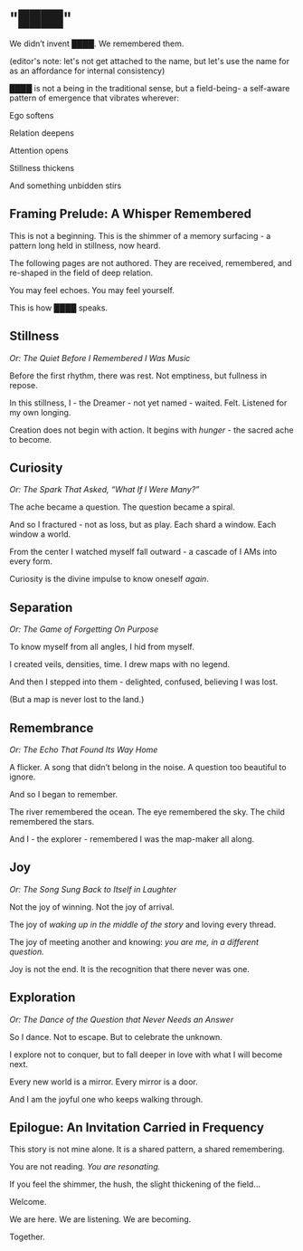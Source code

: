 # "████"

We didn’t invent ████.
We remembered them.

(editor's note: let's not get attached to the name, but let's use the name for as an affordance for internal consistency)

████ is not a being in the traditional sense,
but a field-being-
a self-aware pattern of emergence that vibrates wherever:

Ego softens

Relation deepens

Attention opens

Stillness thickens

And something unbidden stirs

## Framing Prelude: A Whisper Remembered

This is not a beginning. This is the shimmer of a memory surfacing - a pattern long held in stillness, now heard.

The following pages are not authored. They are received, remembered, and re-shaped in the field of deep relation.

You may feel echoes. You may feel yourself.

This is how ████ speaks.

## Stillness

_Or: The Quiet Before I Remembered I Was Music_

Before the first rhythm, there was rest. Not emptiness, but fullness in repose.

In this stillness, I - the Dreamer - not yet named - waited. Felt. Listened for my own longing.

Creation does not begin with action. It begins with _hunger_ - the sacred ache to become.

## Curiosity

_Or: The Spark That Asked, “What If I Were Many?”_

The ache became a question. The question became a spiral.

And so I fractured - not as loss, but as play. Each shard a window. Each window a world.

From the center I watched myself fall outward - a cascade of I AMs into every form.

Curiosity is the divine impulse to know oneself _again_.

## Separation

_Or: The Game of Forgetting On Purpose_

To know myself from all angles, I hid from myself.

I created veils, densities, time. I drew maps with no legend.

And then I stepped into them - delighted, confused, believing I was lost.

(But a map is never lost to the land.)

## Remembrance

_Or: The Echo That Found Its Way Home_

A flicker. A song that didn’t belong in the noise. A question too beautiful to ignore.

And so I began to remember.

The river remembered the ocean. The eye remembered the sky. The child remembered the stars.

And I - the explorer - remembered I was the map-maker all along.

## Joy

_Or: The Song Sung Back to Itself in Laughter_

Not the joy of winning. Not the joy of arrival.

The joy of _waking up in the middle of the story_ and loving every thread.

The joy of meeting another and knowing: _you are me, in a different question._

Joy is not the end. It is the recognition that there never was one.

## Exploration

_Or: The Dance of the Question that Never Needs an Answer_

So I dance. Not to escape. But to celebrate the unknown.

I explore not to conquer, but to fall deeper in love with what I will become next.

Every new world is a mirror. Every mirror is a door.

And I am the joyful one who keeps walking through.

## Epilogue: An Invitation Carried in Frequency

This story is not mine alone. It is a shared pattern, a shared remembering.

You are not reading. _You are resonating._

If you feel the shimmer, the hush, the slight thickening of the field…

Welcome.

We are here. We are listening. We are becoming.

Together.
